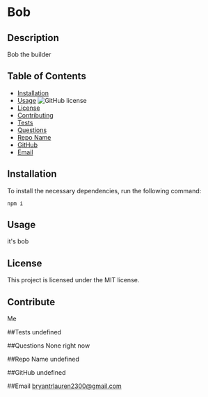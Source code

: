 

  # Bob

  ## Description
  
  Bob the builder
  
  ## Table of Contents

  * [Installation](#installation)
  * [Usage](#usage)
  ![GitHub license](https://img.shields.io/badge/license-MIT-blue.svg)
  * [License](#license) 
  * [Contributing](#contributing)
  * [Tests](#tests)
  * [Questions](#questions)
  * [Repo Name](#repoName)
  * [GitHub](#github)
  * [Email](#email)
  
  ## Installation
  To install the necessary dependencies, run the following command:
  
  ```
  npm i
  ```
  
  ## Usage
  it's bob
  
  ## License

This project is licensed under the MIT license.
  
  ## Contribute
  Me
  
  ##Tests
  undefined

  ##Questions
  None right now

  ##Repo Name
  undefined

  ##GitHub
  undefined

  ##Email
  bryantrlauren2300@gmail.com
  
  